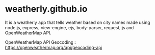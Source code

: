 # weatherly.github.io
It is a weatherly app that tells weather based on city names made using node.js, express, view-engine, ejs, body-parser, request, js and OpenWeatherMap API.

OpenWeatherMap API Geocoding : https://openweathermap.org/api/geocoding-api
